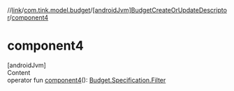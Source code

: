 //[link](../../index.md)/[com.tink.model.budget](../index.md)/[[androidJvm]BudgetCreateOrUpdateDescriptor](index.md)/[component4](component4.md)



# component4  
[androidJvm]  
Content  
operator fun [component4](component4.md)(): [Budget.Specification.Filter](../[android-jvm]-budget/-specification/-filter/index.md)  



